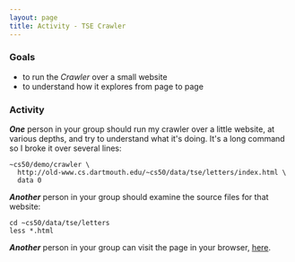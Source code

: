 ```yaml
---
layout: page
title: Activity - TSE Crawler
---
```


### Goals

* to run the *Crawler* over a small website
* to understand how it explores from page to page

### Activity

***One*** person in your group should run my crawler over a little website, at various depths, and try to understand what it's doing.
It's a long command so I broke it over several lines:

```
~cs50/demo/crawler \
  http://old-www.cs.dartmouth.edu/~cs50/data/tse/letters/index.html \
  data 0
```

***Another*** person in your group should examine the source files for that website:

```
cd ~cs50/data/tse/letters
less *.html
```

***Another*** person in your group can visit the page in your browser, [here](http://old-www.cs.dartmouth.edu/~cs50/data/tse/letters/index.html).

